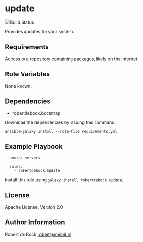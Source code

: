 update
=========

[![Build Status](https://travis-ci.org/robertdebock.ansible-role-update.svg?branch=master)](https://travis-ci.org/robertdebock/ansible-role-update)

Provides updates for your system.

Requirements
------------

Access to a repository containing packages, likely on the internet.

Role Variables
--------------

None known.

Dependencies
------------

- robertdebock.bootstrap

Download the dependencies by issuing this command:
```
ansible-galaxy install --role-file requirements.yml
```

Example Playbook
----------------

```
- hosts: servers

  roles:
    - robertdebock.update
```

Install this role using `galaxy install robertdebock.update`.


License
-------

Apache License, Version 2.0

Author Information
------------------

Robert de Bock <robert@meinit.nl>
